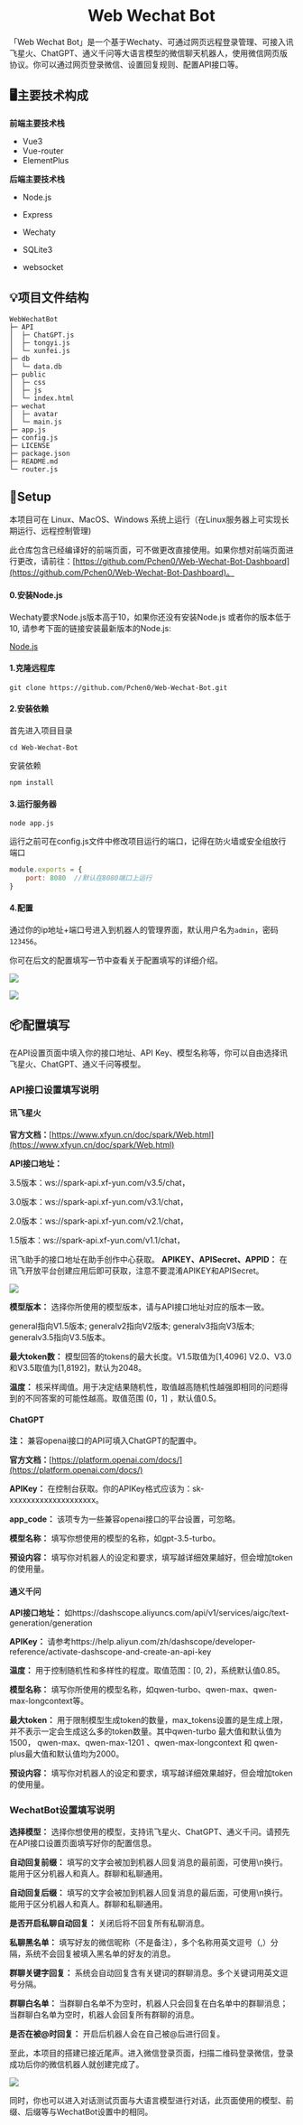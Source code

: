 <h1 align="center">Web Wechat Bot</h1>

「Web Wechat Bot」是一个基于Wechaty、可通过网页远程登录管理、可接入讯飞星火、ChatGPT、通义千问等大语言模型的微信聊天机器人，使用微信网页版协议。你可以通过网页登录微信、设置回复规则、配置API接口等。



## 🖥主要技术构成

**前端主要技术栈**

- Vue3
- Vue-router
- ElementPlus

**后端主要技术栈**

- Node.js

- Express

- Wechaty

- SQLite3

- websocket

  

## 💡项目文件结构

```
WebWechatBot                            
├─ API                                  
│  ├─ ChatGPT.js                        
│  ├─ tongyi.js                         
│  └─ xunfei.js                         
├─ db                                   
│  └─ data.db                           
├─ public                               
│  ├─ css                                 
│  ├─ js                                              
│  └─ index.html                        
├─ wechat                               
│  ├─ avatar                                              
│  └─ main.js                           
├─ app.js                               
├─ config.js                            
├─ LICENSE                              
├─ package.json                         
├─ README.md                            
└─ router.js                            
```



## 💽Setup

本项目可在 Linux、MacOS、Windows 系统上运行（在Linux服务器上可实现长期运行、远程控制管理)

此仓库包含已经编译好的前端页面，可不做更改直接使用。如果你想对前端页面进行更改，请前往：[https://github.com/Pchen0/Web-Wechat-Bot-Dashboard](https://github.com/Pchen0/Web-Wechat-Bot-Dashboard)。

#### 0.安装Node.js

Wechaty要求Node.js版本高于10，如果你还没有安装Node.js 或者你的版本低于10, 请参考下面的链接安装最新版本的Node.js:

[Node.js](https://nodejs.org/en/download/package-manager/)

#### 1.克隆远程库

```
git clone https://github.com/Pchen0/Web-Wechat-Bot.git
```

#### 2.安装依赖

首先进入项目目录

```
cd Web-Wechat-Bot
```

安装依赖

```
npm install
```

#### 3.运行服务器

```
node app.js
```

运行之前可在config.js文件中修改项目运行的端口，记得在防火墙或安全组放行端口

```js
module.exports = {
    port: 8080	//默认在8080端口上运行
}
```

#### 4.配置

通过你的ip地址+端口号进入到机器人的管理界面，默认用户名为`admin`，密码`123456`。

你可在后文的配置填写一节中查看关于配置填写的详细介绍。

![](./images/1.png)

![](./images/2.png)



## 📦配置填写

在API设置页面中填入你的接口地址、API Key、模型名称等，你可以自由选择讯飞星火、ChatGPT、通义千问等模型。



### API接口设置填写说明

#### 讯飞星火

**官方文档：**[https://www.xfyun.cn/doc/spark/Web.html](https://www.xfyun.cn/doc/spark/Web.html)

**API接口地址：**

3.5版本：ws://spark-api.xf-yun.com/v3.5/chat，

3.0版本：ws://spark-api.xf-yun.com/v3.1/chat，

2.0版本：ws://spark-api.xf-yun.com/v2.1/chat，

1.5版本：ws://spark-api.xf-yun.com/v1.1/chat，

讯飞助手的接口地址在助手创作中心获取。
**APIKEY、APISecret、APPID：** 在讯飞开放平台创建应用后即可获取，注意不要混淆APIKEY和APISecret。

![](./images/4.jpg)

**模型版本：** 选择你所使用的模型版本，请与API接口地址对应的版本一致。

general指向V1.5版本;
generalv2指向V2版本;
generalv3指向V3版本;
generalv3.5指向V3.5版本。

**最大token数：** 模型回答的tokens的最大长度。V1.5取值为[1,4096]
V2.0、V3.0和V3.5取值为[1,8192]，默认为2048。

**温度：** 核采样阈值。用于决定结果随机性，取值越高随机性越强即相同的问题得到的不同答案的可能性越高。取值范围 (0，1] ，默认值0.5。



#### ChatGPT

**注：** 兼容openai接口的API可填入ChatGPT的配置中。

**官方文档：**[https://platform.openai.com/docs/](https://platform.openai.com/docs/)

**APIKey：** 在控制台获取。你的APIKey格式应该为：sk-xxxxxxxxxxxxxxxxxxxx。

**app_code：** 该项专为一些兼容openai接口的平台设置，可忽略。

**模型名称：** 填写你想使用的模型的名称，如gpt-3.5-turbo。

**预设内容：** 填写你对机器人的设定和要求，填写越详细效果越好，但会增加token的使用量。



#### 通义千问

**API接口地址：** 如https://dashscope.aliyuncs.com/api/v1/services/aigc/text-generation/generation

**APIKey：** 请参考https://help.aliyun.com/zh/dashscope/developer-reference/activate-dashscope-and-create-an-api-key

**温度：** 用于控制随机性和多样性的程度。取值范围：[0, 2)，系统默认值0.85。

**模型名称：** 填写你所使用的模型名称，如qwen-turbo、qwen-max、qwen-max-longcontext等。

**最大token：** 用于限制模型生成token的数量，max_tokens设置的是生成上限，并不表示一定会生成这么多的token数量。其中qwen-turbo 最大值和默认值为1500， qwen-max、qwen-max-1201 、qwen-max-longcontext 和 qwen-plus最大值和默认值均为2000。

**预设内容：** 填写你对机器人的设定和要求，填写越详细效果越好，但会增加token的使用量。



### WechatBot设置填写说明

**选择模型：** 选择你想使用的模型，支持讯飞星火、ChatGPT、通义千问。请预先在API接口设置页面填写好你的配置信息。

**自动回复前缀：** 填写的文字会被加到机器人回复消息的最前面，可使用\n换行。能用于区分机器人和真人。群聊和私聊通用。

**自动回复后缀：** 填写的文字会被加到机器人回复消息的最后面，可使用\n换行。能用于区分机器人和真人。群聊和私聊通用。

**是否开启私聊自动回复：** 关闭后将不回复所有私聊消息。

**私聊黑名单：** 填写好友的微信昵称（不是备注），多个名称用英文逗号（,）分隔，系统不会回复被填入黑名单的好友的消息。

**群聊关键字回复：** 系统会自动回复含有关键词的群聊消息。多个关键词用英文逗号分隔。

**群聊白名单：** 当群聊白名单不为空时，机器人只会回复在白名单中的群聊消息；当群聊白名单为空时，机器人会回复所有群聊的消息。

**是否在被@时回复：** 开启后机器人会在自己被@后进行回复。



至此，本项目的搭建已接近尾声。进入微信登录页面，扫描二维码登录微信，登录成功后你的微信机器人就创建完成了。

![](./images/3.png)

同时，你也可以进入对话测试页面与大语言模型进行对话，此页面使用的模型、前缀、后缀等与WechatBot设置中的相同。
